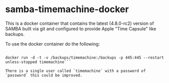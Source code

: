 # samba-timemachine-docker

This is a docker container that contains the latest (4.8.0-rc2) version of SAMBA built via git and configured to provide Apple "Time Capsule" like backups.

To use the docker container do the following:

```docker build -t . timemachine

docker run -d -t -v /backups/timemachine:/backups -p 445:445 --restart unless-stopped timemachine```

There is a single user called `timemachine` with a password of `password` this could be improved.
